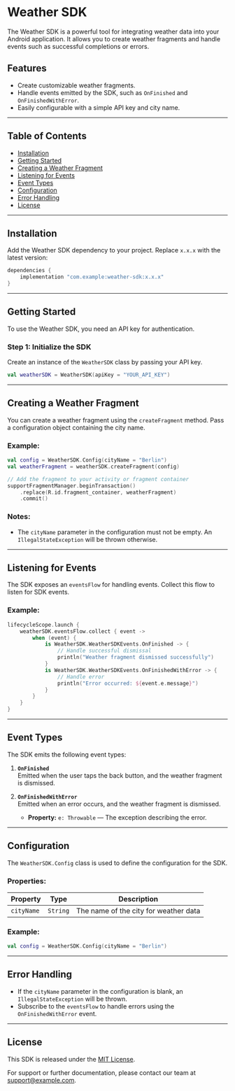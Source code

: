 # Weather SDK

The Weather SDK is a powerful tool for integrating weather data into your Android application. It allows you to create weather fragments and handle events such as successful completions or errors.

## Features

- Create customizable weather fragments.
- Handle events emitted by the SDK, such as `OnFinished` and `OnFinishedWithError`.
- Easily configurable with a simple API key and city name.

---

## Table of Contents

- [Installation](#installation)
- [Getting Started](#getting-started)
- [Creating a Weather Fragment](#creating-a-weather-fragment)
- [Listening for Events](#listening-for-events)
- [Event Types](#event-types)
- [Configuration](#configuration)
- [Error Handling](#error-handling)
- [License](#license)

---

## Installation

Add the Weather SDK dependency to your project. Replace `x.x.x` with the latest version:

```gradle
dependencies {
    implementation "com.example:weather-sdk:x.x.x"
}
```

---

## Getting Started

To use the Weather SDK, you need an API key for authentication.

### Step 1: Initialize the SDK

Create an instance of the `WeatherSDK` class by passing your API key.

```kotlin
val weatherSDK = WeatherSDK(apiKey = "YOUR_API_KEY")
```

---

## Creating a Weather Fragment

You can create a weather fragment using the `createFragment` method. Pass a configuration object containing the city name.

### Example:

```kotlin
val config = WeatherSDK.Config(cityName = "Berlin")
val weatherFragment = weatherSDK.createFragment(config)

// Add the fragment to your activity or fragment container
supportFragmentManager.beginTransaction()
    .replace(R.id.fragment_container, weatherFragment)
    .commit()
```

### Notes:
- The `cityName` parameter in the configuration must not be empty. An `IllegalStateException` will be thrown otherwise.

---

## Listening for Events

The SDK exposes an `eventsFlow` for handling events. Collect this flow to listen for SDK events.

### Example:

```kotlin
lifecycleScope.launch {
    weatherSDK.eventsFlow.collect { event ->
        when (event) {
            is WeatherSDK.WeatherSDKEvents.OnFinished -> {
                // Handle successful dismissal
                println("Weather fragment dismissed successfully")
            }
            is WeatherSDK.WeatherSDKEvents.OnFinishedWithError -> {
                // Handle error
                println("Error occurred: ${event.e.message}")
            }
        }
    }
}
```

---

## Event Types

The SDK emits the following event types:

1. **`OnFinished`**  
   Emitted when the user taps the back button, and the weather fragment is dismissed.

2. **`OnFinishedWithError`**  
   Emitted when an error occurs, and the weather fragment is dismissed.
    - **Property:** `e: Throwable` — The exception describing the error.

---

## Configuration

The `WeatherSDK.Config` class is used to define the configuration for the SDK.

### Properties:

| Property   | Type     | Description                           |
|------------|----------|---------------------------------------|
| `cityName` | `String` | The name of the city for weather data |

### Example:

```kotlin
val config = WeatherSDK.Config(cityName = "Berlin")
```

---

## Error Handling

- If the `cityName` parameter in the configuration is blank, an `IllegalStateException` will be thrown.
- Subscribe to the `eventsFlow` to handle errors using the `OnFinishedWithError` event.

---

## License

This SDK is released under the [MIT License](LICENSE).

For support or further documentation, please contact our team at support@example.com.